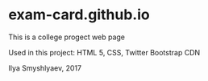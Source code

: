 # exam-card.github.io
This is a college progect web page

Used in this project:
  HTML 5,
  CSS,
  Twitter Bootstrap CDN

Ilya Smyshlyaev, 2017
  
